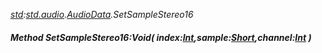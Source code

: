 _[std](../../modules/std/std-module.md):[std.audio](../../modules/std/std-audio.md).[AudioData](../../modules/std/std-audio-audiodata.md).SetSampleStereo16_
##### Method SetSampleStereo16:Void( index:[Int](../../modules/wonkey/wonkey-types-int.md),sample:[Short](../../modules/wonkey/wonkey-types-short.md),channel:[Int](../../modules/wonkey/wonkey-types-int.md) )
